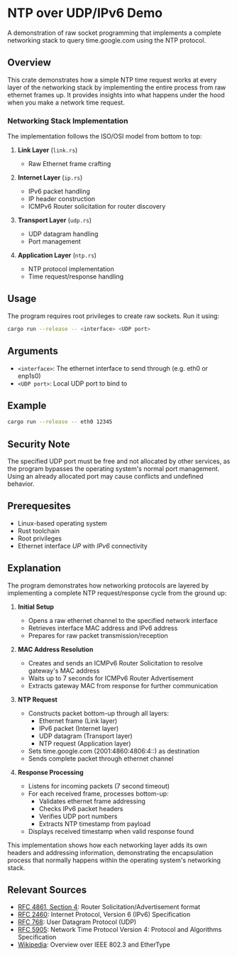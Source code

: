 # NTP over UDP/IPv6 Demo

A demonstration of raw socket programming that implements a complete networking stack to query time.google.com using the NTP protocol.

## Overview

This crate demonstrates how a simple NTP time request works at every layer of the networking stack by implementing the entire process from raw ethernet frames up. It provides insights into what happens under the hood when you make a network time request.

### Networking Stack Implementation

The implementation follows the ISO/OSI model from bottom to top:

1. **Link Layer** (`link.rs`)
   - Raw Ethernet frame crafting
   
2. **Internet Layer** (`ip.rs`) 
   - IPv6 packet handling
   - IP header construction
   - ICMPv6 Router solicitation for router discovery

3. **Transport Layer** (`udp.rs`)
   - UDP datagram handling
   - Port management

4. **Application Layer** (`ntp.rs`)
   - NTP protocol implementation
   - Time request/response handling

## Usage

The program requires root privileges to create raw sockets. Run it using:

```bash
cargo run --release -- <interface> <UDP port>
```

## Arguments

- `<interface>`: The ethernet interface to send through (e.g. eth0 or enp1s0)
- `<UDP port>`: Local UDP port to bind to

## Example

```bash
cargo run --release -- eth0 12345
```

## Security Note

The specified UDP port must be free and not allocated by other services, as the program bypasses the operating system's normal port management. Using an already allocated port may cause conflicts and undefined behavior.

## Prerequesites

- Linux-based operating system
- Rust toolchain
- Root privileges
- Ethernet interface *UP* with *IPv6* connectivity

## Explanation

The program demonstrates how networking protocols are layered by implementing a complete NTP request/response cycle from the ground up:

1. **Initial Setup**
   - Opens a raw ethernet channel to the specified network interface
   - Retrieves interface MAC address and IPv6 address
   - Prepares for raw packet transmission/reception

2. **MAC Address Resolution**
   - Creates and sends an ICMPv6 Router Solicitation to resolve gateway's MAC address
   - Waits up to 7 seconds for ICMPv6 Router Advertisement
   - Extracts gateway MAC from response for further communication

3. **NTP Request**
   - Constructs packet bottom-up through all layers:
     * Ethernet frame (Link layer)
     * IPv6 packet (Internet layer)
     * UDP datagram (Transport layer)
     * NTP request (Application layer)
   - Sets time.google.com (2001:4860:4806:4::) as destination
   - Sends complete packet through ethernet channel

4. **Response Processing**
   - Listens for incoming packets (7 second timeout)
   - For each received frame, processes bottom-up:
     * Validates ethernet frame addressing
     * Checks IPv6 packet headers
     * Verifies UDP port numbers
     * Extracts NTP timestamp from payload
   - Displays received timestamp when valid response found

This implementation shows how each networking layer adds its own headers and addressing information, demonstrating the encapsulation process that normally happens within the operating system's networking stack.

## Relevant Sources

- [RFC 4861, Section 4](https://datatracker.ietf.org/doc/html/rfc4861#section-4): Router Solicitation/Advertisement format
- [RFC 2460](https://datatracker.ietf.org/doc/html/rfc2460): Internet Protocol, Version 6 (IPv6) Specification
- [RFC 768](https://datatracker.ietf.org/doc/html/rfc768): User Datagram Protocol (UDP)
- [RFC 5905](https://datatracker.ietf.org/doc/html/rfc5905): Network Time Protocol Version 4: Protocol and Algorithms Specification
- [Wikipedia](https://en.wikipedia.org/wiki/EtherType#Overview): Overview over IEEE 802.3 and EtherType
